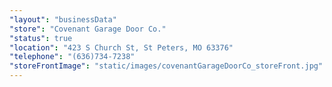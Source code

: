 ```yaml
---
"layout": "businessData"
"store": "Covenant Garage Door Co."
"status": true
"location": "423 S Church St, St Peters, MO 63376"
"telephone": "(636)734-7238"
"storeFrontImage": "static/images/covenantGarageDoorCo_storeFront.jpg"
---
```

